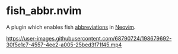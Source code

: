 # fish_abbr.nvim
A plugin which enables fish [abbreviations](https://fishshell.com/docs/current/cmds/abbr.html) in [Neovim](neovim.io).

https://user-images.githubusercontent.com/68790724/198679692-30f5e1c7-4557-4ee2-a005-25bed3f71f45.mp4


